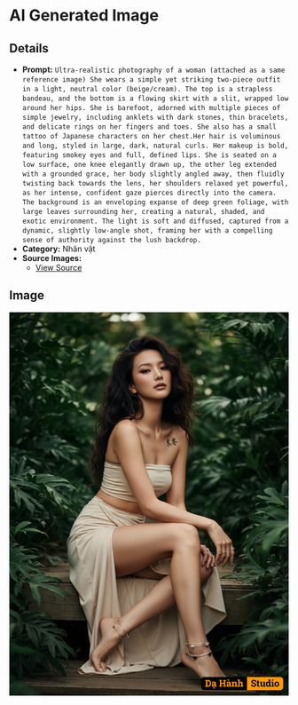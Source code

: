 # AI Generated Image

## Details
- **Prompt:** `Ultra-realistic photography of a woman (attached as a same reference image) She wears a simple yet striking two-piece outfit in a light, neutral color (beige/cream). The top is a strapless bandeau, and the bottom is a flowing skirt with a slit, wrapped low around her hips. She is barefoot, adorned with multiple pieces of simple jewelry, including anklets with dark stones, thin bracelets, and delicate rings on her fingers and toes. She also has a small tattoo of Japanese characters on her chest.Her hair is voluminous and long, styled in large, dark, natural curls. Her makeup is bold, featuring smokey eyes and full, defined lips. She is seated on a low surface, one knee elegantly drawn up, the other leg extended with a grounded grace, her body slightly angled away, then fluidly twisting back towards the lens, her shoulders relaxed yet powerful, as her intense, confident gaze pierces directly into the camera. The background is an enveloping expanse of deep green foliage, with large leaves surrounding her, creating a natural, shaded, and exotic environment. The light is soft and diffused, captured from a dynamic, slightly low-angle shot, framing her with a compelling sense of authority against the lush backdrop.`
- **Category:** Nhân vật
- **Source Images:**
  - [View Source](https://raw.githubusercontent.com/lenzcomvth/Somethings/main/Models/Female/Female3.jpg)

## Image
![AI Generated Image](./image-2025-10-17T17-37-49-489Z-w2rb8.png)